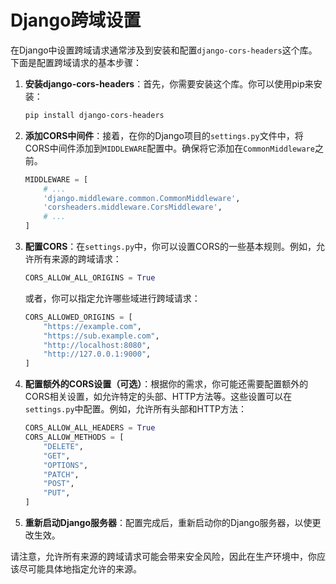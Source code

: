 # Django跨域设置

在Django中设置跨域请求通常涉及到安装和配置`django-cors-headers`这个库。下面是配置跨域请求的基本步骤：

1. **安装django-cors-headers**：首先，你需要安装这个库。你可以使用pip来安装：

   ```bash
   pip install django-cors-headers
   ```

2. **添加CORS中间件**：接着，在你的Django项目的`settings.py`文件中，将CORS中间件添加到`MIDDLEWARE`配置中。确保将它添加在`CommonMiddleware`之前。

   ```python
   MIDDLEWARE = [
       # ...
       'django.middleware.common.CommonMiddleware',
       'corsheaders.middleware.CorsMiddleware',
       # ...
   ]
   ```

3. **配置CORS**：在`settings.py`中，你可以设置CORS的一些基本规则。例如，允许所有来源的跨域请求：

   ```python
   CORS_ALLOW_ALL_ORIGINS = True
   ```

   或者，你可以指定允许哪些域进行跨域请求：

   ```python
   CORS_ALLOWED_ORIGINS = [
       "https://example.com",
       "https://sub.example.com",
       "http://localhost:8080",
       "http://127.0.0.1:9000",
   ]
   ```

4. **配置额外的CORS设置（可选）**：根据你的需求，你可能还需要配置额外的CORS相关设置，如允许特定的头部、HTTP方法等。这些设置可以在`settings.py`中配置。例如，允许所有头部和HTTP方法：

   ```python
   CORS_ALLOW_ALL_HEADERS = True
   CORS_ALLOW_METHODS = [
       "DELETE",
       "GET",
       "OPTIONS",
       "PATCH",
       "POST",
       "PUT",
   ]
   ```

5. **重新启动Django服务器**：配置完成后，重新启动你的Django服务器，以使更改生效。

请注意，允许所有来源的跨域请求可能会带来安全风险，因此在生产环境中，你应该尽可能具体地指定允许的来源。